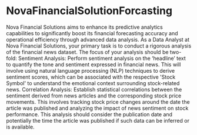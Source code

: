 # NovaFinancialSolutionForcasting

Nova Financial Solutions aims to enhance its predictive analytics capabilities to significantly boost its financial forecasting accuracy and operational efficiency through advanced data analysis. As a Data Analyst at Nova Financial Solutions, your primary task is to conduct a rigorous analysis of the financial news dataset. The focus of your analysis should be two-fold:
Sentiment Analysis: Perform sentiment analysis on the ‘headline’ text to quantify the tone and sentiment expressed in financial news. This will involve using natural language processing (NLP) techniques to derive sentiment scores, which can be associated with the respective 'Stock Symbol' to understand the emotional context surrounding stock-related news.
Correlation Analysis: Establish statistical correlations between the sentiment derived from news articles and the corresponding stock price movements. This involves tracking stock price changes around the date the article was published and analyzing the impact of news sentiment on stock performance. This analysis should consider the publication date and potentially the time the article was published if such data can be inferred or is available.
